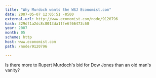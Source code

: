 ```yaml
---
title: "Why Murdoch wants the WSJ Economist.com"
date: 2007-05-07 12:05:51 -0500
external-url: http://www.economist.com/node/9120796
hash: 329df1a2dc8c0013da1ffe6f66473c60
year: 2007
month: 05
scheme: http
host: www.economist.com
path: /node/9120796

---
```


Is there more to Rupert Murdoch's bid for Dow Jones than an old man's vanity?
